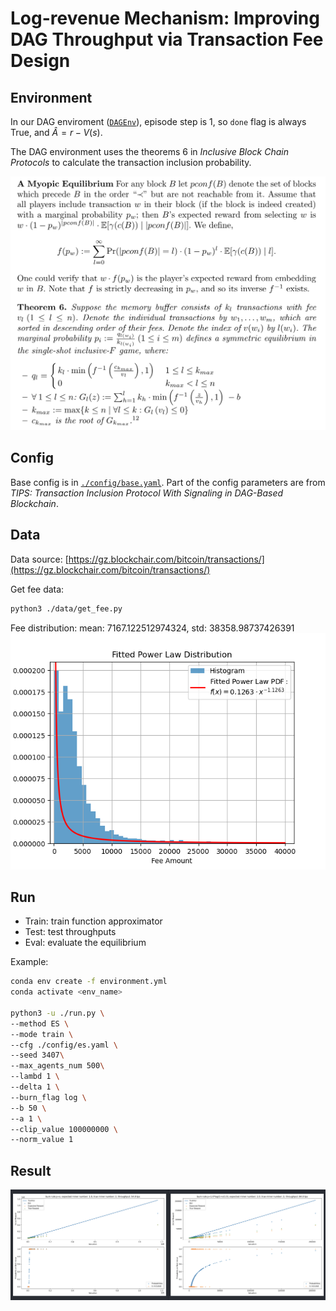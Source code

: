 Log-revenue Mechanism: Improving DAG Throughput via Transaction Fee Design
=======

Environment
-----

In our DAG enviroment ([`DAGEnv`](./envs/DAGEnv.py)), episode step is 1, so `done` flag is always True, and $\hat{A}=r-V(s)$.

The DAG environment uses the theorems 6 in _Inclusive Block Chain Protocols_ to calculate the transaction inclusion probability.

![DAGEnv](./assets/FC15.png)

Config
-----

Base config is in [`./config/base.yaml`](./config/base.yaml). Part of the config parameters are from _TIPS: Transaction Inclusion Protocol With Signaling in DAG-Based Blockchain_.

Data
-----

Data source: [https://gz.blockchair.com/bitcoin/transactions/](https://gz.blockchair.com/bitcoin/transactions/)

Get fee data:

```bash
python3 ./data/get_fee.py
```

Fee distribution:
mean: 7167.122512974324, std: 38358.98737426391
![fee distribution](./assets/fee_distribution.png)

Run
-----

* Train: train function approximator
* Test: test throughputs
* Eval: evaluate the equilibrium

Example:

```bash
conda env create -f environment.yml
conda activate <env_name>

python3 -u ./run.py \
--method ES \
--mode train \
--cfg ./config/es.yaml \
--seed 3407\
--max_agents_num 500\
--lambd 1 \
--delta 1 \
--burn_flag log \
--b 50 \
--a 1 \
--clip_value 100000000 \
--norm_value 1
```

Result
-----

![example](./assets/example.png)